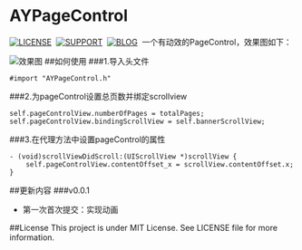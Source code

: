 # AYPageControl
[![LICENSE](https://img.shields.io/badge/license-MIT-green.svg)](https://github.com/AYJk/AYPageControl/blob/master/License)&nbsp;
[![SUPPORT](https://img.shields.io/badge/support-iOS%207%2B%20-blue.svg)](https://en.wikipedia.org/wiki/IOS_7)&nbsp;
[![BLOG](https://img.shields.io/badge/blog-ayjkdev.top-orange.svg)](http://ayjkdev.top/)&nbsp;
一个有动效的PageControl，效果图如下：

![效果图](http://7xrofo.com1.z0.glb.clouddn.com/d454ds88.gif)
##如何使用
###1.导入头文件
```objc
#import "AYPageControl.h"
```
###2.为pageControl设置总页数并绑定scrollview
```objc
self.pageControlView.numberOfPages = totalPages;
self.pageControlView.bindingScrollView = self.bannerScrollView;
```
###3.在代理方法中设置pageControl的属性
```
- (void)scrollViewDidScroll:(UIScrollView *)scrollView {
    self.pageControlView.contentOffset_x = scrollView.contentOffset.x;
}
```
##更新内容
###v0.0.1
  
  * 第一次首次提交：实现动画

##License
This project is under MIT License. See LICENSE file for more information.
